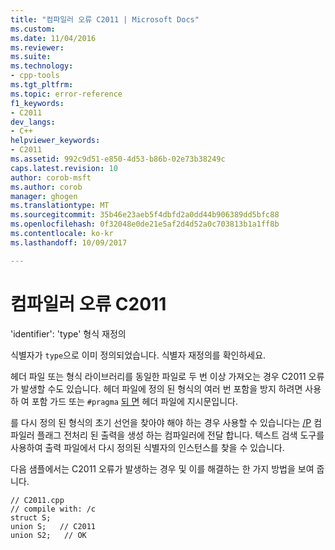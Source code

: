 ```yaml
---
title: "컴파일러 오류 C2011 | Microsoft Docs"
ms.custom: 
ms.date: 11/04/2016
ms.reviewer: 
ms.suite: 
ms.technology:
- cpp-tools
ms.tgt_pltfrm: 
ms.topic: error-reference
f1_keywords:
- C2011
dev_langs:
- C++
helpviewer_keywords:
- C2011
ms.assetid: 992c9d51-e850-4d53-b86b-02e73b38249c
caps.latest.revision: 10
author: corob-msft
ms.author: corob
manager: ghogen
ms.translationtype: MT
ms.sourcegitcommit: 35b46e23aeb5f4dbfd2a0dd44b906389dd5bfc88
ms.openlocfilehash: 0f32048e0de21e5af2d4d52a0c703813b1a1ff8b
ms.contentlocale: ko-kr
ms.lasthandoff: 10/09/2017

---
```

# <a name="compiler-error-c2011"></a>컴파일러 오류 C2011
'identifier': 'type' 형식 재정의  
  
 식별자가 `type`으로 이미 정의되었습니다. 식별자 재정의를 확인하세요.  
  
 헤더 파일 또는 형식 라이브러리를 동일한 파일로 두 번 이상 가져오는 경우 C2011 오류가 발생할 수도 있습니다. 헤더 파일에 정의 된 형식의 여러 번 포함을 방지 하려면 사용 하 여 포함 가드 또는 `#pragma` [되 면](../../preprocessor/once.md) 헤더 파일에 지시문입니다.  
  
 를 다시 정의 된 형식의 초기 선언을 찾아야 해야 하는 경우 사용할 수 있습니다는 [/P](../../build/reference/p-preprocess-to-a-file.md) 컴파일러 플래그 전처리 된 출력을 생성 하는 컴파일러에 전달 합니다. 텍스트 검색 도구를 사용하여 출력 파일에서 다시 정의된 식별자의 인스턴스를 찾을 수 있습니다.  
  
 다음 샘플에서는 C2011 오류가 발생하는 경우 및 이를 해결하는 한 가지 방법을 보여 줍니다.  
  
```  
// C2011.cpp  
// compile with: /c  
struct S;  
union S;   // C2011  
union S2;   // OK  
```
